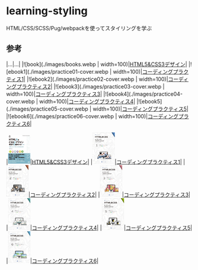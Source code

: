 # learning-styling

HTML/CSS/SCSS/Pug/webpackを使ってスタイリングを学ぶ

## 参考

|...|...|
|![book](./images/books.webp | width=100)|[HTML5&CSS3デザイン](https://ebisu.com/html5-css3-practical-design-guide-2/)|
|![ebook1](./images/practice01-cover.webp | width=100)|[コーディングプラクティス1](https://ep.ebisu.com/practice01/)|
|![ebook2](./images/practice02-cover.webp | width=100)|[コーディングプラクティス2](https://ep.ebisu.com/practice02/)|
|![ebook3](./images/practice03-cover.webp | width=100)|[コーディングプラクティス3](https://ep.ebisu.com/practice03/)|
|![ebook4](./images/practice04-cover.webp | width=100)|[コーディングプラクティス4](https://ep.ebisu.com/practice04/)|
|![ebook5](./images/practice05-cover.webp | width=100)|[コーディングプラクティス5](https://ep.ebisu.com/practice05/ )|
|![ebook6](./images/practice06-cover.webp | width=100)|[コーディングプラクティス6](https://ep.ebisu.com/practice06/)|


|<img alt="Gatsby" src="./images/books.webp" width="60"  alt="book"/>|[HTML5&CSS3デザイン](https://ebisu.com/html5-css3-practical-design-guide-2/)|
|<img alt="Gatsby" src="./images/practice01-cover.webp" width="60"  alt="ebook"/>|[コーディングプラクティス1](https://ep.ebisu.com/practice01/)|
|<img alt="Gatsby" src="./images/practice02-cover.webp" width="60"  alt="ebook"/>|[コーディングプラクティス2](https://ep.ebisu.com/practice02/)|
|<img alt="Gatsby" src="./images/practice03-cover.webp" width="60"  alt="ebook"/>|[コーディングプラクティス3](https://ep.ebisu.com/practice03/)|
|<img alt="Gatsby" src="./images/practice04-cover.webp" width="60"  alt="ebook"/>|[コーディングプラクティス4](https://ep.ebisu.com/practice04/)|
|<img alt="Gatsby" src="./images/practice05-cover.webp" width="60"  alt="ebook"/>|[コーディングプラクティス5](https://ep.ebisu.com/practice05/)|
|<img alt="Gatsby" src="./images/practice06-cover.webp" width="60"  alt="ebook"/>|[コーディングプラクティス6](https://ep.ebisu.com/practice06/)|
